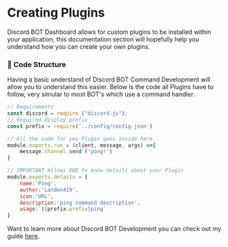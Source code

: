 # Creating Plugins
Discord BOT Dashboard allows for custom plugins to be installed within your application, this documentation section will hopefully help you understand how you can create your own plugins.

### 📁 Code Structure
Having a basic understand of Discord BOT Command Development will allow you to understand this easier. Below is the code all Plugins have to follow, very simular to most BOT's which use a command handler.
```javascript
// Requirements
const discord = require ("discord.js");
// Required display prefix
const prefix = require('../config/config.json')

// All the code for you Plugin goes inside here
module.exports.run = (client, message, args) =>{
    message.channel.send ('pong!')
}

// IMPORTANT Allows DBD to know details about your Plugin
module.exports.details = {
    name:'Ping',
    author:'Landen419',
    icon:'URL',
    description:'ping command description',
    usage:`${prefix.prefix}ping`
}
```
Want to learn more about Discord BOT Development you can check out my guide [here](https://blog.lachlan-dev.com/discord-bot-development-basics/).